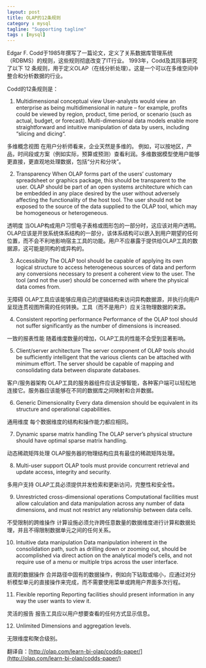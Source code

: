 ```yaml
---
layout: post
title: OLAP的12条规则
category : mysql
tagline: "Supporting tagline"
tags : [mysql]
---
```

Edgar F. Codd于1985年撰写了一篇论文，定义了关系数据库管理系统（RDBMS）的规则，这些规则彻底改变了IT行业。 1993年，Codd及其同事研究了以下 12 条规则，用于定义OLAP（在线分析处理）。这是一个可以在多维空间中整合和分析数据的行业。 

Codd的12条规则是：

1. Multidimensional conceptual view
User-analysts would view an enterprise as being multidimensional in nature – for example, profits could be viewed by region, product, time period, or scenario (such as actual, budget, or forecast). Multi-dimensional data models enable more straightforward and intuitive manipulation of data by users, including “slicing and dicing“.

多维概念视图
在用户分析师看来，企业天然是多维的。 例如，可以按地区，产品，时间段或方案（例如实际，预算或预测）查看利润。多维数据模型使用户能够更直接，更直观地处理数据，包括“分片和分块”。

2. Transparency
When OLAP forms part of the users’ customary spreadsheet or graphics package, this should be transparent to the user. OLAP should be part of an open systems architecture which can be embedded in any place desired by the user without adversely affecting the functionality of the host tool. The user should not be exposed to the source of the data supplied to the OLAP tool, which may be homogeneous or heterogeneous.

透明度
当OLAP构成用户习惯电子表格或图形包的一部分时，这应该对用户透明。 OLAP应该是开放系统体系结构的一部分，该体系结构可以嵌入到用户期望的任何位置，而不会不利地影响宿主工具的功能。用户不应暴露于提供给OLAP工具的数据源，这可能是同构的或异构的。

3. Accessibility
The OLAP tool should be capable of applying its own logical structure to access heterogeneous sources of data and perform any conversions necessary to present a coherent view to the user. The tool (and not the user) should be concerned with where the physical data comes from.

无障碍
OLAP工具应该能够应用自己的逻辑结构来访问异构数据源，并执行向用户呈现连贯视图所需的任何转换。工具（而不是用户）应关注物理数据的来源。

4. Consistent reporting performance
Performance of the OLAP tool should not suffer significantly as the number of dimensions is increased.

一致的报表性能
随着维度数量的增加，OLAP工具的性能不会受到显著影响。

5. Client/server architecture
The server component of OLAP tools should be sufficiently intelligent that the various clients can be attached with minimum effort. The server should be capable of mapping and consolidating data between disparate databases.

客户/服务器架构
OLAP工具的服务器组件应该足够智能，各种客户端可以轻松地连接它。服务器应该能够在不同的数据库之间映射和合并数据。

6. Generic Dimensionality
Every data dimension should be equivalent in its structure and operational capabilities.

通用维度
每个数据维度的结构和操作能力都应相同。

7. Dynamic sparse matrix handling
The OLAP server’s physical structure should have optimal sparse matrix handling.

动态稀疏矩阵处理
OLAP服务器的物理结构应具有最佳的稀疏矩阵处理。


8. Multi-user support
OLAP tools must provide concurrent retrieval and update access, integrity and security.

多用户支持
OLAP工具必须提供并发检索和更新访问，完整性和安全性。

9. Unrestricted cross-dimensional operations
Computational facilities must allow calculation and data manipulation across any number of data dimensions, and must not restrict any relationship between data cells.

不受限制的跨维操作
计算设施必须允许跨任意数量的数据维度进行计算和数据处理，并且不得限制数据单元之间的任何关系。

10. Intuitive data manipulation
Data manipulation inherent in the consolidation path, such as drilling down or zooming out, should be accomplished via direct action on the analytical model’s cells, and not require use of a menu or multiple trips across the user interface.

直观的数据操作
合并路径中固有的数据操作，例如向下钻取或缩小，应通过对分析模型单元的直接操作来完成，而不需要使用菜单或跨用户界面多次行程。

11. Flexible reporting
Reporting facilities should present information in any way the user wants to view it.

灵活的报告
报告工具应以用户想要查看的任何方式显示信息。

12. Unlimited Dimensions and aggregation levels.

无限维度和聚合级别。


翻译自：[http://olap.com/learn-bi-olap/codds-paper/](http://olap.com/learn-bi-olap/codds-paper/)

